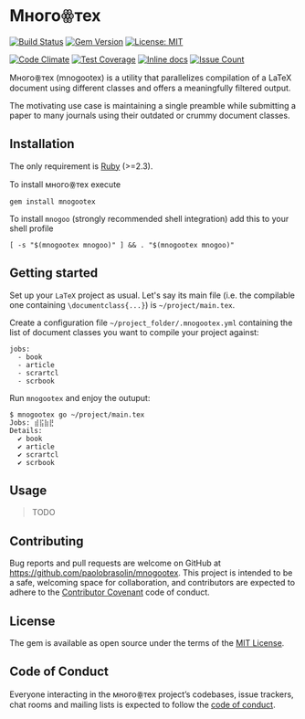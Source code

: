 # Многоꙮтех

[![Build Status](https://travis-ci.org/paolobrasolin/mnogootex.svg?branch=master)](https://travis-ci.org/paolobrasolin/mnogootex)
[![Gem Version](https://badge.fury.io/rb/mnogootex.svg)](https://badge.fury.io/rb/mnogootex)
[![License: MIT](https://img.shields.io/badge/License-MIT-yellow.svg)](https://opensource.org/licenses/MIT)

[![Code Climate](https://codeclimate.com/github/paolobrasolin/mnogootex/badges/gpa.svg)](https://codeclimate.com/github/paolobrasolin/mnogootex)
[![Test Coverage](https://codeclimate.com/github/paolobrasolin/mnogootex/badges/coverage.svg)](https://codeclimate.com/github/paolobrasolin/mnogootex/coverage)
[![Inline docs](http://inch-ci.org/github/paolobrasolin/mnogootex.svg?branch=master)](http://inch-ci.org/github/paolobrasolin/mnogootex)
[![Issue Count](https://codeclimate.com/github/paolobrasolin/mnogootex/badges/issue_count.svg)](https://codeclimate.com/github/paolobrasolin/mnogootex)

Многоꙮтех (mnogootex) is a utility that parallelizes compilation
of a LaTeX document using different classes and offers a
meaningfully filtered output.

The motivating use case is maintaining a single preamble while
submitting a paper to many journals using their outdated or crummy
document classes.

## Installation

The only requirement is [Ruby](https://www.ruby-lang.org) (>=2.3).

To install многоꙮтех execute

    gem install mnogootex
    
To install `mnogoo` (strongly recommended shell integration) add this to your shell profile

    [ -s "$(mnogootex mnogoo)" ] && . "$(mnogootex mnogoo)"

## Getting started

Set up your `LaTeX` project as usual.
Let's say its main file (i.e. the compilable one containing `\documentclass{...}`) is `~/project/main.tex`.

Create a configuration file `~/project_folder/.mnogootex.yml`
containing the list of document classes you want to compile your
project against:

    jobs:
      - book
      - article
      - scrartcl
      - scrbook
      
Run `mnogootex` and enjoy the outuput:

    $ mnogootex go ~/project/main.tex
    Jobs: ⣾⣯⣷⣟
    Details:
      ✔ book
      ✔ article
      ✔ scrartcl
      ✔ scrbook
      
## Usage 

> TODO

<!-- ## Development -->

<!-- After checking out the repo, run `bin/setup` to install dependencies. Then, run `rake spec` to run the tests. You can also run `bin/console` for an interactive prompt that will allow you to experiment. -->

<!-- To install this gem onto your local machine, run `bundle exec rake install`. To release a new version, update the version number in `version.rb`, and then run `bundle exec rake release`, which will create a git tag for the version, push git commits and tags, and push the `.gem` file to [rubygems.org](https://rubygems.org). -->

## Contributing

Bug reports and pull requests are welcome on GitHub at https://github.com/paolobrasolin/mnogootex. This project is intended to be a safe, welcoming space for collaboration, and contributors are expected to adhere to the [Contributor Covenant](http://contributor-covenant.org) code of conduct.

## License

The gem is available as open source under the terms of the [MIT License](https://opensource.org/licenses/MIT).

## Code of Conduct

Everyone interacting in the многоꙮтех project’s codebases, issue trackers, chat rooms and mailing lists is expected to follow the [code of conduct](https://github.com/paolobrasolin/mnogootex/blob/master/CODE_OF_CONDUCT.md).
